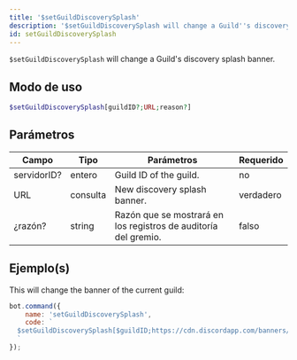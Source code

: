 ```yaml
---
title: '$setGuildDiscoverySplash'
description: '$setGuildDiscoverySplash will change a Guild''s discovery splash banner.'
id: setGuildDiscoverySplash
---
```


`$setGuildDiscoverySplash` will change a Guild's discovery splash banner.

## Modo de uso

```php
$setGuildDiscoverySplash[guildID?;URL;reason?]
```

## Parámetros

| Campo       | Tipo     | Parámetros                                                      | Requerido |
| ----------- | -------- | --------------------------------------------------------------- | --------- |
| servidorID? | entero   | Guild ID of the guild.                                          | no        |
| URL         | consulta | New discovery splash banner.                                    | verdadero |
| ¿razón?     | string   | Razón que se mostrará en los registros de auditoría del gremio. | falso     |

## Ejemplo(s)

This will change the banner of the current guild:

```javascript
bot.command({
    name: 'setGuildDiscoverySplash',
    code: `
  $setGuildDiscoverySplash[$guildID;https://cdn.discordapp.com/banners/773352845738115102/b2b27d0915a838e8b4f68b180d1901ad.webp;Example!]
  `
});
```